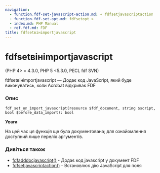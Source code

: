```yaml
---
navigation:
  - function.fdf-set-javascript-action.md: « fdfsetjavascriptaction
  - function.fdf-set-opt.md: fdfsetopt »
  - index.md: PHP Manual
  - ref.fdf.md: FDF
title: fdfsetвінimportjavascript
---
```

# fdfsetвінimportjavascript

(PHP 4> = 4.3.0, PHP 5 <5.3.0, PECL fdf SVN)

fdfsetвінimportjavascript — Додає код JavaScript, який буде виконуватись, коли Acrobat відкриває FDF

### Опис

```methodsynopsis
fdf_set_on_import_javascript(resource $fdf_document, string $script, bool $before_data_import): bool
```

**Увага**

На цей час ця функція ще була документована; для ознайомлення доступний лише перелік аргументів.

### Дивіться також

-   [fdfadddocjavascript()](function.fdf-add-doc-javascript.md) - Додає код javascript у документ FDF
-   [fdfsetjavascriptaction()](function.fdf-set-javascript-action.md) - Встановлює дію JavaScript для поля
